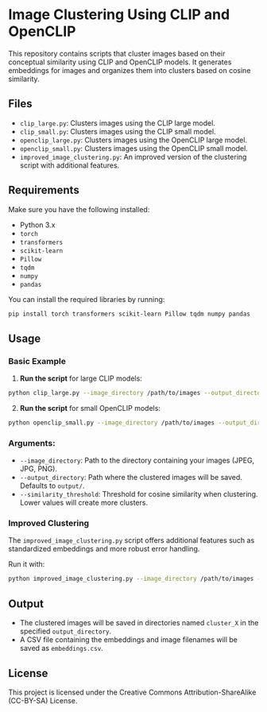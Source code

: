 
# Image Clustering Using CLIP and OpenCLIP

This repository contains scripts that cluster images based on their conceptual similarity using CLIP and OpenCLIP models. It generates embeddings for images and organizes them into clusters based on cosine similarity.

## Files

- `clip_large.py`: Clusters images using the CLIP large model.
- `clip_small.py`: Clusters images using the CLIP small model.
- `openclip_large.py`: Clusters images using the OpenCLIP large model.
- `openclip_small.py`: Clusters images using the OpenCLIP small model.
- `improved_image_clustering.py`: An improved version of the clustering script with additional features.

## Requirements

Make sure you have the following installed:

- Python 3.x
- `torch`
- `transformers`
- `scikit-learn`
- `Pillow`
- `tqdm`
- `numpy`
- `pandas`

You can install the required libraries by running:

```bash
pip install torch transformers scikit-learn Pillow tqdm numpy pandas
```

## Usage

### Basic Example

1. **Run the script** for large CLIP models:

```bash
python clip_large.py --image_directory /path/to/images --output_directory /path/to/output --similarity_threshold 0.8
```

2. **Run the script** for small OpenCLIP models:

```bash
python openclip_small.py --image_directory /path/to/images --output_directory /path/to/output --similarity_threshold 0.8
```

### Arguments:

- `--image_directory`: Path to the directory containing your images (JPEG, JPG, PNG).
- `--output_directory`: Path where the clustered images will be saved. Defaults to `output/`.
- `--similarity_threshold`: Threshold for cosine similarity when clustering. Lower values will create more clusters.

### Improved Clustering

The `improved_image_clustering.py` script offers additional features such as standardized embeddings and more robust error handling.

Run it with:

```bash
python improved_image_clustering.py --image_directory /path/to/images --output_directory /path/to/output --similarity_threshold 0.8
```

## Output

- The clustered images will be saved in directories named `cluster_X` in the specified `output_directory`.
- A CSV file containing the embeddings and image filenames will be saved as `embeddings.csv`.

## License

This project is licensed under the Creative Commons Attribution-ShareAlike (CC-BY-SA) License.
